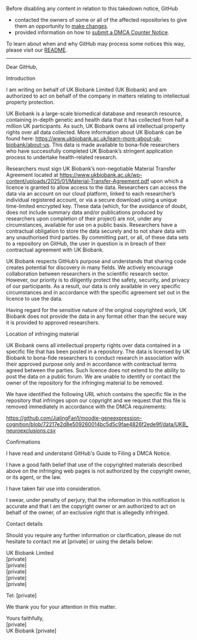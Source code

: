 Before disabling any content in relation to this takedown notice, GitHub
- contacted the owners of some or all of the affected repositories to give them an opportunity to [make changes](https://docs.github.com/en/github/site-policy/dmca-takedown-policy#a-how-does-this-actually-work).
- provided information on how to [submit a DMCA Counter Notice](https://docs.github.com/en/articles/guide-to-submitting-a-dmca-counter-notice).

To learn about when and why GitHub may process some notices this way, please visit our [README](https://github.com/github/dmca/blob/master/README.md#anatomy-of-a-takedown-notice).

---

Dear GitHub,

Introduction

I am writing on behalf of UK Biobank Limited (UK Biobank) and am authorized to act on behalf of the company in matters relating to intellectual property protection.  

UK Biobank is a large-scale biomedical database and research resource, containing in-depth genetic and health data that it has collected from half a million UK participants. As such, UK Biobank owns all intellectual property rights over all data collected. More information about UK Biobank can be found here: https://www.ukbiobank.ac.uk/learn-more-about-uk-biobank/about-us. This data is made available to bona-fide researchers who have successfully completed UK Biobank’s stringent application process to undertake health-related research.

Researchers must sign UK Biobank’s non-negotiable Material Transfer Agreement located at https://www.ukbiobank.ac.uk/wp-content/uploads/2025/01/Material-Transfer-Agreement.pdf upon which a licence is granted to allow access to the data. Researchers can access the data via an account on our cloud platform, linked to each researcher’s individual registered account, or via a secure download using a unique time-limited encrypted key. These data (which, for the avoidance of doubt, does not include summary data and/or publications produced by researchers upon completion of their project) are not, under any circumstances, available for use on a public basis. Researchers have a contractual obligation to store the data securely and to not share data with any unauthorised third parties. By committing part, or all, of these data sets to a repository on GitHub, the user in question is in breach of their contractual agreement with UK Biobank.

UK Biobank respects GitHub’s purpose and understands that sharing code creates potential for discovery in many fields. We actively encourage collaboration between researchers in the scientific research sector. However, our priority is to diligently protect the safety, security, and privacy of our participants. As a result, our data is only available in very specific circumstances and in accordance with the specific agreement set out in the licence to use the data.

Having regard for the sensitive nature of the original copyrighted work, UK Biobank does not provide the data in any format other than the secure way it is provided to approved researchers.

Location of infringing material

UK Biobank owns all intellectual property rights over data contained in a specific file that has been posted in a repository. The data is licensed by UK Biobank to bona-fide researchers to conduct research in association with their approved purpose only and in accordance with contractual terms agreed between the parties. Such licence does not extend to the ability to post the data on a public forum. We are unable to identify or contact the owner of the repository for the infringing material to be removed.

We have identified the following URL which contains the specific file in the repository that infringes upon our copyright and we request that this file is removed immediately in accordance with the DMCA requirements:

https://github.com/JialingFan1/moodie-geneexpression-cognition/blob/72217e2d8e509260014bc5d5c9fae4826f2ede9f/data/UKB_neuroexclusions.csv

Confirmations

I have read and understand GitHub's Guide to Filing a DMCA Notice.

I have a good faith belief that use of the copyrighted materials described above on the infringing web pages is not authorized by the copyright owner, or its agent, or the law.

I have taken fair use into consideration.

I swear, under penalty of perjury, that the information in this notification is accurate and that I am the copyright owner or am authorized to act on behalf of the owner, of an exclusive right that is allegedly infringed.

Contact details

Should you require any further information or clarification, please do not hesitate to contact me at [private] or using the details below:

UK Biobank Limited  
[private]  
[private]  
[private]  
[private]  
[private]  

Tel: [private]  

We thank you for your attention in this matter.

Yours faithfully,  
[private]  
UK Biobank [private]  
